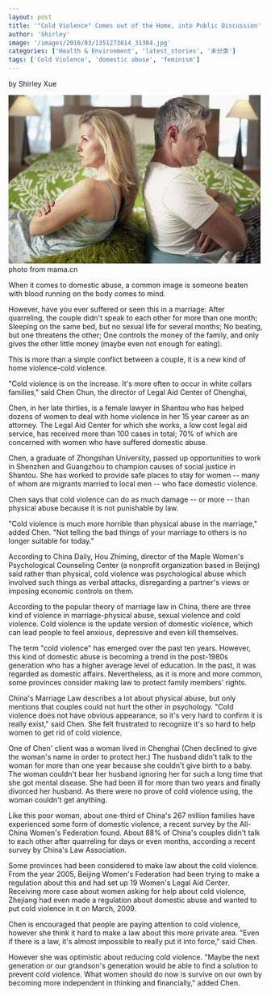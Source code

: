 ```yaml
---
layout: post
title: '"Cold Violence" Comes out of the Home, into Public Discussion'
author: 'Shirley'
image: '/images/2016/03/1351273614_31384.jpg'
categories: ['Health & Environment', 'latest_stories', '未分类']
tags: ['Cold Violence', 'domestic abuse', 'feminism']
---
```


by Shirley Xue

[![cold violence](/images/2016/03/1351273614_31384.jpg)](http://www.mama.cn/news/art/20121027/321524.html)photo from mama.cn

When it comes to domestic abuse, a common image is someone beaten with blood running on the body comes to mind.

However, have you ever suffered or seen this in a marriage: After quarreling, the couple didn't speak to each other for more than one month; Sleeping on the same bed, but no sexual life for several months; No beating, but one threatens the other; One controls the money of the family, and only gives the other little money (maybe even not enough for eating).

This is more than a simple conflict between a couple, it is a new kind of home violence-cold violence.

"Cold violence is on the increase. It's more often to occur in white collars families," said Chen Chun, the director of Legal Aid Center of Chenghai,

Chen, in her late thirties, is a female lawyer in Shantou who has helped dozens of women to deal with home violence in her 15 year career as an attorney. The Legal Aid Center for which she works, a low cost legal aid service, has received more than 100 cases in total; 70% of which are concerned with women who have suffered domestic abuse.

Chen, a graduate of Zhongshan University, passed up opportunities to work in Shenzhen and Guangzhou to champion causes of social justice in Shantou. She has worked to provide safe places to stay for women -- many of whom are migrants married to local men -- who face domestic violence.

Chen says that cold violence can do as much damage -- or more -- than physical abuse because it is not punishable by law.

"Cold violence is much more horrible than physical abuse in the marriage," added Chen. "Not telling the bad things of your marriage to others is no longer suitable for today."

According to China Daily, Hou Zhiming, director of the Maple Women's Psychological Counseling Center (a nonprofit organization based in Beijing) said rather than physical, cold violence was psychological abuse which involved such things as verbal attacks, disregarding a partner's views or imposing economic controls on them.

According to the popular theory of marriage law in China, there are three kind of violence in marriage-physical abuse, sexual violence and cold violence. Cold violence is the update version of domestic violence, which can lead people to feel anxious, depressive and even kill themselves.

The term "cold violence" has emerged over the past ten years. However, this kind of domestic abuse is becoming a trend in the post-1980s generation who has a higher average level of education. In the past, it was regarded as domestic affairs. Nevertheless, as it is more and more common, some provinces consider making law to protect family members' rights.

China's Marriage Law describes a lot about physical abuse, but only mentions that couples could not hurt the other in psychology. "Cold violence does not have obvious appearance, so it's very hard to confirm it is really exist," said Chen. She felt frustrated to recognize it's so hard to help women to get rid of cold violence.

One of Chen' client was a woman lived in Chenghai (Chen declined to give the woman's name in order to protect her.) The husband didn't talk to the woman for more than one year because she couldn't give birth to a baby. The woman couldn't bear her husband ignoring her for such a long time that she got mental disease. She had been ill for more than two years and finally divorced her husband. As there were no prove of cold violence using, the woman couldn't get anything.

Like this poor woman, about one-third of China's 267 million families have experienced some form of domestic violence, a recent survey by the All-China Women's Federation found. About 88% of China's couples didn't talk to each other after quarreling for days or even months, according a recent survey by China's Law Association.

Some provinces had been considered to make law about the cold violence. From the year 2005, Beijing Women's Federation had been trying to make a regulation about this and had set up 19 Women's Legal Aid Center. Receiving more case about women asking for help about cold violence, Zhejiang had even made a regulation about domestic abuse and wanted to put cold violence in it on March, 2009.

Chen is encouraged that people are paying attention to cold violence, however she think it hard to make a law about this more private area. "Even if there is a law, it's almost impossible to really put it into force," said Chen.

However she was optimistic about reducing cold violence. "Maybe the next generation or our grandson's generation would be able to find a solution to prevent cold violence. What women should do now is survive on our own by becoming more independent in thinking and financially," added Chen.
